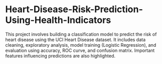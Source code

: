# Heart-Disease-Risk-Prediction-Using-Health-Indicators
This project involves building a classification model to predict the risk of heart disease using the UCI Heart Disease dataset. It includes data cleaning, exploratory analysis, model training (Logistic Regression), and evaluation using accuracy, ROC curve, and confusion matrix. Important features influencing predictions are also highlighted.
